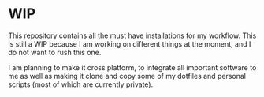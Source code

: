# WIP

This repository contains all the must have installations for my workflow.
This is still a WIP because I am working on different things at the moment, and I do not want to rush this one.

I am planning to make it cross platform, to integrate all important software to me as well as making it clone and copy some of my dotfiles and personal scripts (most of which are currently private).
